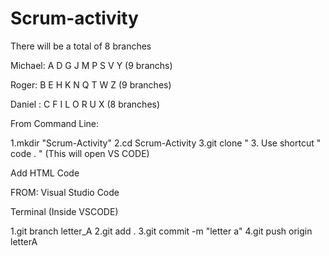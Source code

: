 # Scrum-activity

There will be a total of 8 branches

Michael: A D G J M P S V Y (9 branchs) 


Roger: B E H K N Q T W Z (9 branches) 




Daniel : C F I L O R U X (8 branches)








From Command Line:

1.mkdir "Scrum-Activity" 
2.cd Scrum-Activity 
3.git clone " 
3. Use shortcut " code . " (This will open VS CODE)

Add HTML Code

FROM: Visual Studio Code

Terminal (Inside VSCODE)


1.git branch letter_A
2.git add . 
3.git commit -m "letter a" 
4.git push origin letterA
